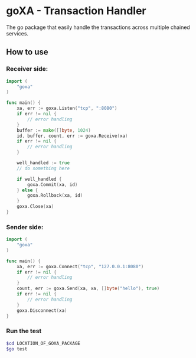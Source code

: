 # goXA - Transaction Handler

The go package that easily handle the transactions across multiple chained services.


## How to use

### Receiver side:

```go
import (
    "goxa"
)

func main() {
    xa, err := goxa.Listen("tcp", ":8080")
    if err != nil {
        // error handling
    }
    buffer := make([]byte, 1024)
    id, buffer, count, err := goxa.Receive(xa)
    if err != nil {
        // error handling
    }

    well_handled := true
    // do something here

    if well_handled {
        goxa.Commit(xa, id)
    } else {
        goxa.Rollback(xa, id)
    }
    goxa.Close(xa)
}
```

### Sender side:

```go
import (
    "goxa"
)

func main() {
    xa, err := goxa.Connect("tcp", "127.0.0.1:8080")
    if err != nil {
        // error handling
    }
    count, err := goxa.Send(xa, xa, []byte("hello"), true)
    if err != nil {
        // error handling
    }
    goxa.Disconnect(xa)
}
```

### Run the test

```bash
$cd LOCATION_OF_GOXA_PACKAGE
$go test
```
